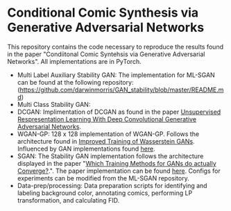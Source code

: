 # Conditional Comic Synthesis via Generative Adversarial Networks
This repository contains the code necessary to reproduce the results found in the paper "Condiitonal Comic Syntehsis via Generative Adversarial Networks". All implementations are in PyTorch. 

- Multi Label Auxiliary Stability GAN: The implementation for ML-SGAN can be found at the following repository: (https://github.com/darwinmorris/GAN_stability/blob/master/README.md)
- Multi Class Stability GAN: 
- DCGAN: Implimentation of DCGAN as found in the paper [Unsupervised Respresentation Learning With Deep Convolutional Generative Adversarial Networks](https://arxiv.org/pdf/1511.06434.pdf).
- WGAN-GP: 128 x 128 implementation of WGAN-GP. Follows the architecture found in [Improved Training of Wasserstein GANs](https://arxiv.org/pdf/1704.00028.pdf). Influenced by GAN implementations found [here](https://github.com/aladdinpersson/Machine-Learning-Collection).
- SGAN: The Stability GAN implementation follows the architecture displayed in the paper "[Which Training Methods for GANs do actually Converge?](https://avg.is.tuebingen.mpg.de/publications/meschedericml2018).". The paper implementation can be found [here](https://github.com/LMescheder/GAN_stability). Configs for experiments can be modified from the ML-SGAN repository.
- Data-prep/processing: Data preparation scripts for identifying and labeling background color, annotating comics, performing LP transformation, and calculating FID.
